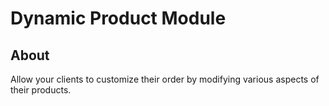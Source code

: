 # Dynamic Product Module

## About
Allow your clients to customize their order by modifying various aspects of their products.